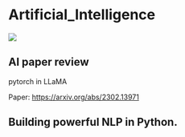 # Artificial_Intelligence
##### <a href="https://summerbook.tistory.com/" target="_blank"><img src="https://img.shields.io/badge/TSTORY-F26B00?style=plastic&logo=tistory&logoColor=ffffff"/></a>

## AI paper review
pytorch in LLaMA


Paper: https://arxiv.org/abs/2302.13971   
 
## Building powerful NLP in Python.
